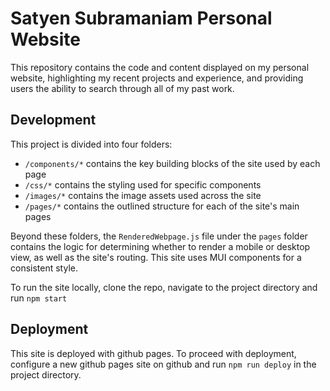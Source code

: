 # Satyen Subramaniam Personal Website

This repository contains the code and content displayed on my personal website, highlighting my recent projects and experience, and providing users the ability to search through all of my past work.

## Development

This project is divided into four folders: 
* `/components/*` contains the key building blocks of the site used by each page
* `/css/*` contains the styling used for specific components
* `/images/*` contains the image assets used across the site
* `/pages/*` contains the outlined structure for each of the site's main pages

Beyond these folders, the `RenderedWebpage.js` file under the `pages` folder contains the logic for determining whether to render a mobile or desktop view, as well as the site's routing. This site uses MUI components for a consistent style.

To run the site locally, clone the repo, navigate to the project directory and run `npm start`


## Deployment

This site is deployed with github pages. To proceed with deployment, configure a new github pages site on github and run `npm run deploy` in the project directory.
